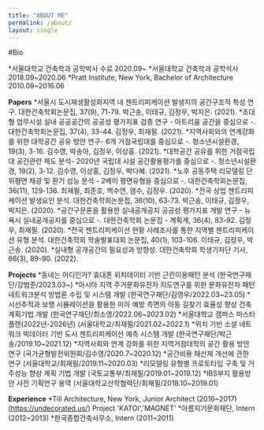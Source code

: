 ```yaml
---
title: "ABOUT ME"
permalink: /about/
layout: single
---
```


#Bio  

*서울대학교 건축학과 공학박사 수료 2020.09~
*서울대학교 건축학과 공학석사 2018.09~2020.06
*Pratt Institute, New York, Bachelor of Architecture 2010.09~2016.06

**Papers**
*서울시 도시재생활성화지역 내 젠트리피케이션 발생지의 공간구조적 특성 연구. 대한건축학회논문집, 37(9), 71-79. 박근송, 이태규, 김정우, 박지은. (2021). 
*초대형 업무시설 실내 공공공간의 공공성 평가지표 검증 연구 - 아트리움 공간을 중심으로 -. 대한건축학회논문집, 37(4), 33-44.  김정우, 최재필. (2021). 
*지역사회와의 연계강화를 위한 대학공간 공유 방안 연구- 6개 거점국립대를 중심으로 -. 청소년시설환경, 19(3), 3-16.  김수영, 박송아, 김정우, 이상홍. (2021). 
*대학공간 공유를 위한 거점국립대 공간관련 제도 분석- 2020년 국립대 시설 공간활용평가를 중심으로 -. 청소년시설환경, 19(2), 3-12.  김수영, 이상홍, 김정우, 박다혜. (2021). 
*노후 공동주택 리모델링 단위평면 채광 및 환기 성능 분석 - 2베이 평면유형을 중심으로 -. 대한건축학회논문집, 36(11), 129-136. 최재필, 최준호, 백수연, 염수, 김정우. (2020). 
*전국 상업 젠트리피케이션 발생요인 분석. 대한건축학회논문집, 36(10), 63-73.  박근송, 이태규, 김정우, 박지은. (2020). 
*공간구문론을 활용한 실내공개공지 공공성 평가지표 개발 연구 - 뉴욕시 실내공개공지를 중심으로 -. 대한건축학회 논문집 - 계획계, 36(4), 83-92. 김정우, 최재필. (2020). 
*전국 젠트리피케이션 현황 사례조사를 통한 지역별 젠트리피케이션 유형 분석. 대한건축학회 학술발표대회 논문집, 40(1), 103-106. 이태규, 김정우, 박근송. (2020). 
*실내형 공개공간의 필요성과 방향성. 대한건축학회 학생기자단 기사, 66(3), 89-90. (2022).

**Projects**
*동네는 어디인가? 휴대폰 위치데이터 기반 근린이용패턴 분석 (한국연구재단/강범준/2023.03~)
*아시아 지역 주거문화유전자 지도연구를 위한 문화유전자 패턴 네트워크분석 방법론 수립 및 시스템 개발 (한국연구재단/김영우/2022.03~23.05)
*시선추적과 보행 시뮬레이션을 활용한 미아 예방 측면의 아동 길찾기 효율성 향상 건축계획기법 개발 (한국연구재단/최소영/2022.06~2023.02)
*서울대학교 캠퍼스 마스터플랜(2022년-2026년) (서울대학교/최재필/2021.02~2022.1)
*위치 기반 소셜 네트워크 빅데이터 기반 도시 젠트리피케이션 예측 시스템 개발 (한국연구재단/박근송/2019.10~2021.12)
*지역사회와 연계 강화를 위한 지역거점대학의 공간 활용 방안 연구 (국가균형발전위원회/김수영/2020.7~2020.12)
*공간비용 채산제 개선에 관한 연구 (서울대학교/최재필/2019.11~2020.03)
*리모델링 유형별 프로토타입 구축 및 거주성능 향상 계획 기법 개발 (국토교통부/최재필/2019.01~2019.12)
*IBS부지 활용방안 사전 기획연구 용역 (서울대학교산학협력단/최재필/2018.10~2019.01)

**Experience**
*Till Architecture, New York, Junior Architect (2016~2017) (https://undecorated.us/) Project 'KATOI','MAGNET'
*아름지기문화재단, Intern (2012~2013)
*한국종합건축사무소, Intern (2011~2011)
